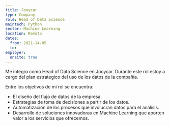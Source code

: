 ```yaml
---
title: Jooycar
type: Company
role: Head of Data Science
maintech: Python
sector: Machine Learning
location: Remoto
dates:
  from: 2021-14-05
  to: 
employer:
  onsite: true
---
```


Me integro como Head of Data Science en Jooycar. Durante este rol estoy a cargo del plan estrategico del uso de los datos de la compañía.

Entre los objetivos de mi rol se encuentra:
* El diseño del flujo de datos de la empresa.
* Estrategias de toma de decisiones a partir de los datos.
* Automatización de los procesos que involucran datos para el análisis.
* Desarrollo de soluciones innovadoras en Machine Learning que aporten valor a los servicios que ofrecemos.
